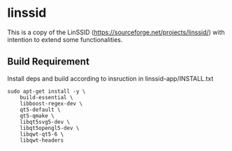 # linssid

This is a copy of the LinSSID (https://sourceforge.net/projects/linssid/) with intention to extend some functionalities.

## Build Requirement

Install deps and build according to insruction in linssid-app/INSTALL.txt

```
sudo apt-get install -y \
	build-essential \
	libboost-regex-dev \
	qt5-default \
	qt5-qmake \
	libqt5svg5-dev \
	libqt5opengl5-dev \
	libqwt-qt5-6 \
	libqwt-headers
```